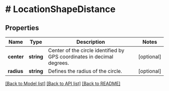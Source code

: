 # # LocationShapeDistance

## Properties

Name | Type | Description | Notes
------------ | ------------- | ------------- | -------------
**center** | **string** | Center of the circle identified by GPS coordinates in decimal degrees. | [optional]
**radius** | **string** | Defines the radius of the circle. | [optional]

[[Back to Model list]](../../README.md#models) [[Back to API list]](../../README.md#endpoints) [[Back to README]](../../README.md)
